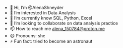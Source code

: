 - 👋 Hi, I’m @AlenaShneyder
- 👀 I’m interested in Data Analysis
- 🌱 I’m currently know SQL, Python, Excel 
- 💞️ I’m looking to collaborate on data analysis practice
- 📫 How to reach me alena_150784@proton.me
- 😄 Pronouns: she
- ⚡ Fun fact: tried to become an astronaut

<!---
AlenaShneyder/AlenaShneyder is a ✨ special ✨ repository because its `README.md` (this file) appears on your GitHub profile.
You can click the Preview link to take a look at your changes.
--->
